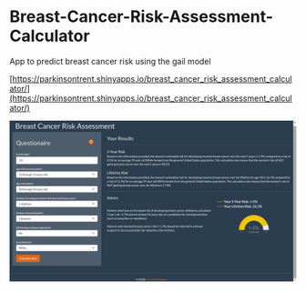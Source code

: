 # Breast-Cancer-Risk-Assessment-Calculator
App to predict breast cancer risk using the gail model

[https://parkinsontrent.shinyapps.io/breast_cancer_risk_assessment_calculator/](https://parkinsontrent.shinyapps.io/breast_cancer_risk_assessment_calculator/)

![Screenshot](App_Screenshot.png)
